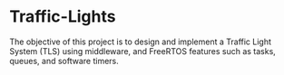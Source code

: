 # Traffic-Lights
The objective of this project is to design and implement a Traffic Light System (TLS) using middleware, and FreeRTOS features such as tasks, queues, and software timers. 
